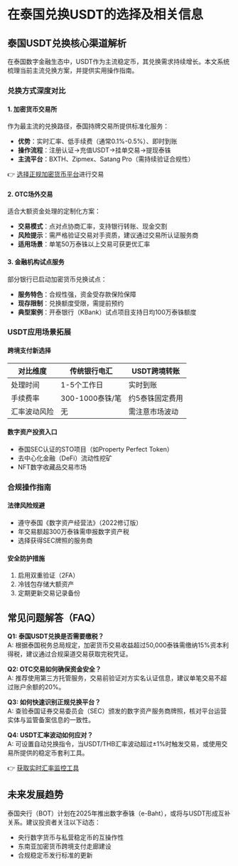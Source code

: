 # 在泰国兑换USDT的选择及相关信息

## 泰国USDT兑换核心渠道解析

在泰国数字金融生态中，USDT作为主流稳定币，其兑换需求持续增长。本文系统梳理当前主流兑换方案，并提供实用操作指南。

### 兑换方式深度对比

#### 1. 加密货币交易所
作为最主流的兑换路径，泰国持牌交易所提供标准化服务：
- **优势**：实时汇率、低手续费（通常0.1%-0.5%）、即时到账
- **操作流程**：注册认证→充值USDT→挂单交易→提现泰铢
- **主流平台**：BXTH、Zipmex、Satang Pro（需持续验证合规性）

👉 [选择正规加密货币平台](https://bit.ly/okx_welcome)进行交易

#### 2. OTC场外交易
适合大额资金处理的定制化方案：
- **交易模式**：点对点协商汇率，支持银行转账、现金交割
- **风险提示**：需严格验证交易对手资质，建议通过交易所认证服务商
- **适用场景**：单笔50万泰铢以上交易可获更优汇率

#### 3. 金融机构试点服务
部分银行已启动加密货币兑换试点：
- **服务特色**：合规性强，资金受存款保险保障
- **现存限制**：兑换额度受限，需提前预约
- **典型案例**：开泰银行（KBank）试点项目支持日均100万泰铢额度

### USDT应用场景拓展

#### 跨境支付新选择
| 对比维度       | 传统银行电汇       | USDT跨境转账      |
|----------------|-------------------|-------------------|
| 处理时间       | 1-5个工作日        | 实时到账          |
| 手续费率       | 300-1000泰铢/笔    | 约5泰铢固定费用    |
| 汇率波动风险   | 无                 | 需注意市场波动     |

#### 数字资产投资入口
- 泰国SEC认证的STO项目（如Property Perfect Token）
- 去中心化金融（DeFi）流动性挖矿
- NFT数字收藏品交易市场

### 合规操作指南

#### 法律风险规避
- 遵守泰国《数字资产经营法》（2022修订版）
- 年交易额超300万泰铢需申报数字资产税
- 选择获得SEC牌照的服务商

#### 安全防护措施
1. 启用双重验证（2FA）
2. 冷钱包存储大额资产
3. 定期更新交易记录备份

## 常见问题解答（FAQ）

**Q1: 泰国USDT兑换是否需要缴税？**  
A: 根据泰国税务总局规定，加密货币交易收益超过50,000泰铢需缴纳15%资本利得税，建议通过合规渠道交易获取完税凭证。

**Q2: OTC交易如何确保资金安全？**  
A: 推荐使用第三方托管服务，交易前验证对方实名认证信息，建议单笔交易不超过账户余额的20%。

**Q3: 如何快速识别正规兑换平台？**  
A: 查验泰国证券交易委员会（SEC）颁发的数字资产服务商牌照，核对平台运营实体与监管备案信息的一致性。

**Q4: USDT汇率波动如何应对？**  
A: 可设置自动兑换指令，当USDT/THB汇率波动超过±1%时触发交易，或使用交易所提供的稳定币套利工具。

👉 [获取实时汇率监控工具](https://bit.ly/okx_welcome)

## 未来发展趋势

泰国央行（BOT）计划在2025年推出数字泰铢（e-Baht），或将与USDT形成互补关系。建议投资者关注以下动态：
- 央行数字货币与私营稳定币的互操作性
- 东南亚加密货币跨境支付走廊建设
- 合规稳定币发行标准的更新
